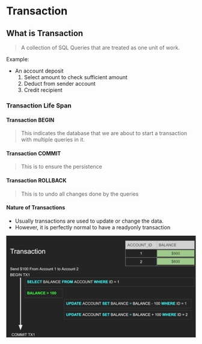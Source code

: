 # Transaction

## What is Transaction
>A collection of SQL Queries that are treated as one unit of work.

Example:
* An account deposit
  1. Select amount to check sufficient amount
  2. Deduct from sender account
  3. Credit recipient

### Transaction Life Span

#### Transaction BEGIN
> This indicates the database that we are about to start a transaction
> with multiple queries in it.

#### Transaction COMMIT
> This is to ensure the persistence

#### Transaction ROLLBACK
> This is to undo all changes done by the queries

#### Nature of Transactions
* Usually transactions are used to update or change the data.
* However, it is perfectly normal to have a readyonly transaction

![img.png](images/transaction.png)